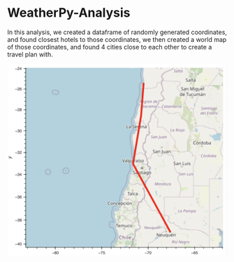 # WeatherPy-Analysis

In this analysis, we created a dataframe of randomly generated coordinates, and found closest hotels to those coordinates, we then created a world map of those coordinates, and found 4 cities close to each other to create a travel plan with.

![](WeatherPy_travel_map.png)
